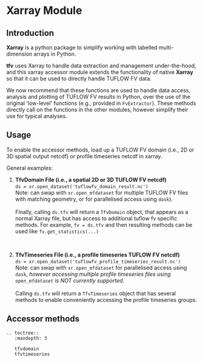 # Xarray Module

## Introduction
**Xarray** is a python package to simplify working with labelled multi-dimension arrays in Python. 

**tfv** uses Xarray to handle data extraction and management under-the-hood, and this xarray accessor module extends the functionality of native **Xarray** so that it can be used to directly handle TUFLOW FV data.

We now recommend that these functions are used to handle data access, analysis and plotting of TUFLOW FV results in Python, over the use of the original 'low-level' functions (e.g., provided in `FvExtractor`). These methods directly call on the functions in the other modules, however simplify their use for typical analyses.

## Usage
To enable the accessor methods, load up a TUFLOW FV domain (i.e., 2D or 3D spatial output netcdf) or profile timeseries netcdf in xarray. 

General examples:

1.  **TfvDomain File (i.e., a spatial 2D or 3D TUFLOW FV netcdf)** \
    `ds = xr.open_dataset('tuflowfv_domain_result.nc')` \
    Note: can swap with `xr.open_mfdataset` for multiple TUFLOW FV files with matching geometry, or for parallelised access using `dask`). 
    <br><br>
    Finally, calling `ds.tfv` will return a `TfvDomain` object, that appears as a normal Xarray file, but has access to additional tuflow fv specific methods. For example, `fv = ds.tfv` and then resulting methods can be used like `fv.get_statistics(...)`

<br>

2. **TfvTimeseries File (i.e., a profile timeseries TUFLOW FV netcdf)** \
    `ds = xr.open_dataset('tuflowfv_profile_timeseries_result.nc')` \
    Note: can swap with `xr.open_mfdataset` for parallelised access using `dask`, *however accessing multiple profile timeseries files using `open_mfdataset` is NOT currently supported*. 
    <br><br>
    Calling `ds.tfv` will return a `TfvTimeseries` object that has several methods to enable conveniently accessing the profile timeseries groups.

## Accessor methods
 ```{eval-rst}
.. toctree::
    :maxdepth: 3
    
    tfvdomain
    tfvtimeseries
```

<!-- ```{eval-rst}
.. toctree::
    :maxdepth: 4

    tfvdomain
    tfvtimeseries
``` -->
